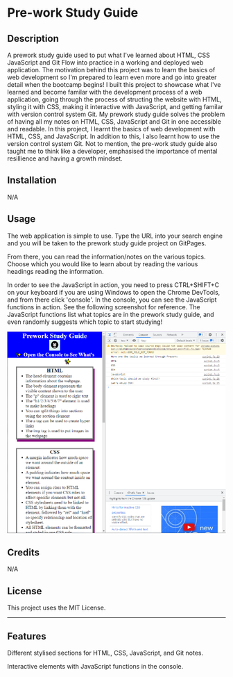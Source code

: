 # Pre-work Study Guide

## Description

A prework study guide used to put what I've learned about HTML, CSS JavaScript and Git Flow into practice in a working and deployed web application. The motivation behind this project was to learn the basics of web development so I'm prepared to learn even more and go into greater detail when the bootcamp begins! I built this project to showcase what I've learned and become familar with the development process of a web application, going through the process of structing the website with HTML, styling it with CSS, making it interactive with JavaScript, and getting familar with version control system Git. My prework study guide solves the problem of having all my notes on HTML, CSS, JavaScript and Git in one accessible and readable. In this project, I learnt the basics of web development with HTML, CSS, and JavaScript. In addition to this, I also learnt how to use the version control system Git. Not to mention, the pre-work study guide also taught me to think like a developer, emphasised the importance of mental resillience and having a growth mindset.



## Installation

N/A

## Usage

The web application is simple to use. Type the URL into your search engine and you will be taken to the prework study guide project on GitPages. 

From there, you can read the information/notes on the various topics. Choose which you would like to learn about by reading the various headings reading the information.

In order to see the JavaScript in action, you need to press CTRL+SHIFT+C on your keyboard if you are using Windows to open the Chrome DevTools, and from there click 'console'. In the console, you can see the JavaScript functions in action. See the following screenshot for reference. The JavaScript functions list what topics are in the prework study guide, and even randomly suggests which topic to start studying!


![alt text](prework-study-guide/assets/images/javascript-console-explainer.png)

## Credits

N/A

## License

This project uses the MIT License.

---

## Features

Different stylised sections for HTML, CSS, JavaScript, and Git notes.

Interactive elements with JavaScript functions in the console.

